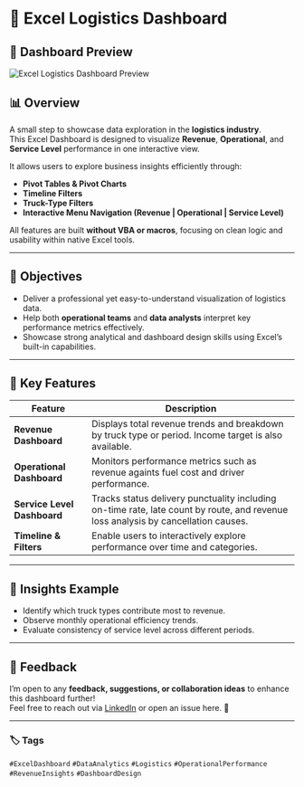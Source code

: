 # 🚛 Excel Logistics Dashboard

## 🎥 Dashboard Preview
![Excel Logistics Dashboard Preview](Demo-ProjectLogisticData-gif.gif)

## 📊 Overview
A small step to showcase data exploration in the **logistics industry**.  
This Excel Dashboard is designed to visualize **Revenue**, **Operational**, and **Service Level** performance in one interactive view.

It allows users to explore business insights efficiently through:
- **Pivot Tables & Pivot Charts**
- **Timeline Filters**
- **Truck-Type Filters**
- **Interactive Menu Navigation (Revenue | Operational | Service Level)**  

All features are built **without VBA or macros**, focusing on clean logic and usability within native Excel tools.

---

## 🎯 Objectives
- Deliver a professional yet easy-to-understand visualization of logistics data.  
- Help both **operational teams** and **data analysts** interpret key performance metrics effectively.  
- Showcase strong analytical and dashboard design skills using Excel’s built-in capabilities.

---

## 🧩 Key Features
| Feature | Description |
|----------|--------------|
| **Revenue Dashboard** | Displays total revenue trends and breakdown by truck type or period. Income target is also available. |
| **Operational Dashboard** | Monitors performance metrics such as revenue againts fuel cost and driver performance. |
| **Service Level Dashboard** | Tracks status delivery punctuality including on-time rate, late count by route, and revenue loss analysis by cancellation causes. |
| **Timeline & Filters** | Enable users to interactively explore performance over time and categories. |

---

## 🧠 Insights Example
- Identify which truck types contribute most to revenue.  
- Observe monthly operational efficiency trends.  
- Evaluate consistency of service level across different periods.

---

## 💬 Feedback
I’m open to any **feedback, suggestions, or collaboration ideas** to enhance this dashboard further!  
Feel free to reach out via [LinkedIn](https://www.linkedin.com/andiartsam) or open an issue here. 🙌  

---

### 🏷️ Tags
`#ExcelDashboard` `#DataAnalytics` `#Logistics` `#OperationalPerformance` `#RevenueInsights` `#DashboardDesign`
